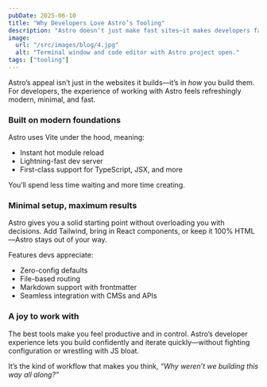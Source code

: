 ```yaml
---
pubDate: 2025-06-10
title: "Why Developers Love Astro’s Tooling"
description: "Astro doesn’t just make fast sites—it makes developers faster. Explore how its modern dev experience is reshaping frontend workflows."
image:
  url: "/src/images/blog/4.jpg"
  alt: "Terminal window and code editor with Astro project open."
tags: ["tooling"]
---
```


Astro’s appeal isn’t just in the websites it builds—it’s in *how* you build them. For developers, the experience of working with Astro feels refreshingly modern, minimal, and fast.

### Built on modern foundations

Astro uses Vite under the hood, meaning:
- Instant hot module reload  
- Lightning-fast dev server  
- First-class support for TypeScript, JSX, and more  

You’ll spend less time waiting and more time creating.

### Minimal setup, maximum results

Astro gives you a solid starting point without overloading you with decisions. Add Tailwind, bring in React components, or keep it 100% HTML—Astro stays out of your way.

Features devs appreciate:
- Zero-config defaults  
- File-based routing  
- Markdown support with frontmatter  
- Seamless integration with CMSs and APIs  

### A joy to work with

The best tools make you feel productive and in control. Astro’s developer experience lets you build confidently and iterate quickly—without fighting configuration or wrestling with JS bloat.

It’s the kind of workflow that makes you think, *“Why weren’t we building this way all along?”*
